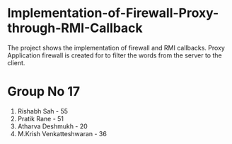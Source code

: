 # Implementation-of-Firewall-Proxy-through-RMI-Callback
The project shows the implementation of firewall and RMI callbacks.
Proxy Application firewall is created for to filter the words from the server to the client.
 
# Group No 17
1) Rishabh Sah - 55
2) Pratik Rane - 51
3) Atharva Deshmukh - 20
4) M.Krish Venkatteshwaran - 36
